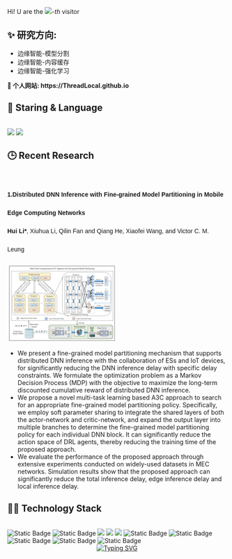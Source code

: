 <!-- BEGIN VISITOR COUNTER 
<a href="https://github.com/ThreadLocal/ThreadLocal" target=" blank">
<img src="https://visitor-badge.laobi.icu/badge?page id=ThreadLocal.ThreadLocal" alt="visitor badge"/>
</a>-->
<!-- END VISITOR COUNTER -->
Hi! U are the [![](https://count.getloli.com/get/@:ThreadLocal)](https://count.getloli.com/)-*th* visitor
<p style="line-height: 3; font-family: 'Microsoft YaHei', sans-serif;">
  <h2> ✨  研究方向: </h2>
  <ul>
    <li>边缘智能-模型分割</li>
    <li>边缘智能-内容缓存</li>
    <li>边缘智能-强化学习</li>
</ul>
  <strong>🌱 个人网站: </strong>
    <a href="https://ThreadLocal.github.io" target="_blank" style="text-decoration: none; font-weight: bold; color: inherit;"> https://ThreadLocal.github.io</a>   <br>
</p>









<h2> 🌟  Staring & Language </h2>
<br>
<!--star数量-->
<div align="left">
  <img src="https://github-readme-stats.vercel.app/api?username=ThreadLocal&show_icons=true&theme=transparent" /> 
  <img src="https://github-readme-stats.vercel.app/api/top-langs/?username=ThreadLocal&layout=compact&langs_count=6&text_color=000&icon_color=fff&theme=graywhite" />
</div>


<h2> 🕒  Recent Research </h2>


<br>
<p style="line-height: 3; font-family: 'Microsoft YaHei', sans-serif;">
  <strong>1.Distributed DNN Inference with Fine-grained Model Partitioning in Mobile Edge Computing Networks</strong> <br>
  <strong>Hui Li*</strong>, Xiuhua Li, Qilin Fan and Qiang He, Xiaofei Wang, and Victor C. M. Leung <br>
<div><img src='FGMP.jpg' alt="DT-VEC" width="50%" class="center"></div>

  <ul>
    <li>We present a fine-grained model partitioning mechanism that supports distributed DNN inference with the collaboration of ESs and IoT devices, for significantly reducing the DNN inference delay with specific delay constraints. We formulate the optimization problem as a Markov Decision Process (MDP) with the objective to maximize the long-term discounted cumulative reward of distributed DNN inference.</li>
    <li>We propose a novel multi-task learning based A3C approach to search for an appropriate fine-grained model partitioning policy. Specifically, we employ soft parameter sharing to integrate the shared layers
of both the actor-network and critic-network, and expand the output layer into multiple branches to determine the fine-grained model partitioning policy for each individual DNN block. It can significantly reduce the action space of DRL agents, thereby reducing the training time of the proposed approach.<br></li>
    <li>We evaluate the performance of the proposed approach through extensive experiments conducted on widely-used datasets in MEC networks. Simulation results show that the proposed approach can significantly reduce the total inference delay, edge inference delay and local inference delay.<br></li>
  </ul>
</p>



<h2>🧑‍💻  Technology Stack</h2> 
<br>
<span > 
  <img alt="Static Badge" src="https://img.shields.io/badge/Vue-%2342b883?style=flat-square&logo=Vue&logoColor=%23fff"> 
  <img alt="Static Badge" src="https://img.shields.io/badge/TypeScript-%230072b3?style=flat-square&logo=TypeScript&logoColor=%23fff"> 
  <img src="https://img.shields.io/badge/-JavaScript-F7DF1E?style=flat-square&logo=javascript&logoColor=white" /> 
  <img src="https://img.shields.io/badge/-HTML5-E34F26?style=flat-square&logo=html5&logoColor=white" /> 
  <img src="https://img.shields.io/badge/-CSS3-1572B6?style=flat-square&logo=css3" /> 
  <img alt="Static Badge" src="https://img.shields.io/badge/Webpack-%230072b3?style=flat-square&logo=webpack&logoColor=%23fff"> 
  <img alt="Static Badge" src="https://img.shields.io/badge/Vite-%239a60fe?style=flat-square&logo=vite&logoColor=%23fff"> 
  <img alt="Static Badge" src="https://img.shields.io/badge/Sass-%23c66394?style=flat-square&logo=Sass&logoColor=%23fff"> 
  <img alt="Static Badge" src="https://img.shields.io/badge/Visual_Studio_Code-007ACC?style=flat-square&logo=Visual-Studio-Code&logoColor=white"> 
  <img alt="Static Badge" src="https://img.shields.io/badge/Git-F05032?style=flat-square&logo=Git&logoColor=white">  
</span>


<div align="center">
  <a href="https://blog.sunguoqi.com/">
    <img src="https://readme-typing-svg.demolab.com?font=Fira+Code&pause=1000&color=024EF7&width=435&lines=平常心&center=true&size=27" alt="Typing SVG" />
  </a>
</div>

